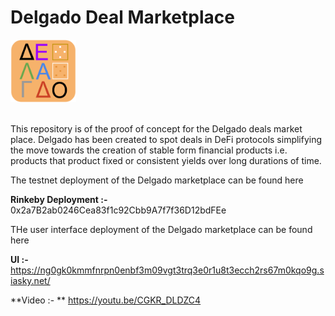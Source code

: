 
# Delgado Deal Marketplace 

<img src="https://github.com/cryptotwilight/delgado/blob/b2e90370e1bd9812eea4b8262649fbec5ef4c804/media/logo%20v0.01.png" width=105, height=100/>

<br/>This repository is of the proof of concept for the Delgado deals market place. Delgado has been created to spot deals in DeFi protocols simplifying the move towards the creation of stable form financial products i.e. products that product fixed or consistent yields over long durations of time. 

The testnet deployment of the Delgado marketplace can be found here 

**Rinkeby Deployment :-** 0x2a7B2ab0246Cea83f1c92Cbb9A7f7f36D12bdFEe

THe user interface deployment of the Delgado marketplace can be found here

**UI :-** https://ng0gk0kmmfnrpn0enbf3m09vgt3trq3e0r1u8t3ecch2rs67m0kqo9g.siasky.net/

**Video :- ** https://youtu.be/CGKR_DLDZC4
